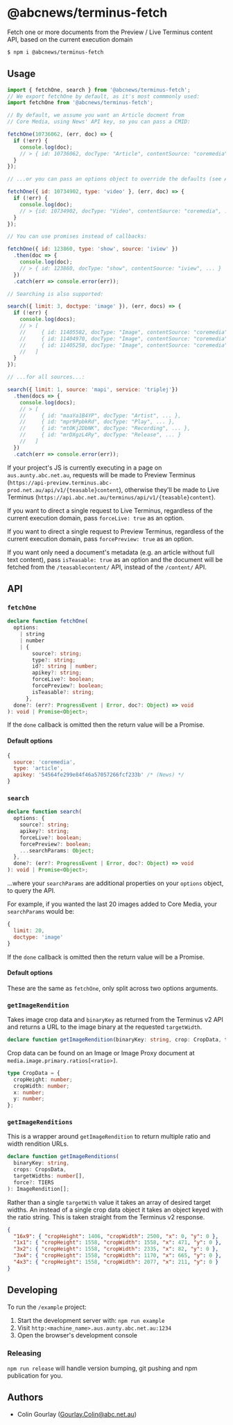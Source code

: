 # @abcnews/terminus-fetch

Fetch one or more documents from the Preview / Live Terminus content API, based on the current execution domain

```sh
$ npm i @abcnews/terminus-fetch
```

## Usage

```js
import { fetchOne, search } from '@abcnews/terminus-fetch';
// We export fetchOne by default, as it's most commmonly used:
import fetchOne from '@abcnews/terminus-fetch';

// By default, we assume you want an Article docment from
// Core Media, using News' API key, so you can pass a CMID:

fetchOne(10736062, (err, doc) => {
  if (!err) {
    console.log(doc);
    // > { id: 10736062, docType: "Article", contentSource: "coremedia", ... }
  }
});

// ...or you can pass an options object to override the defaults (see API below):

fetchOne({ id: 10734902, type: 'video' }, (err, doc) => {
  if (!err) {
    console.log(doc);
    // > {id: 10734902, docType: "Video", contentSource: "coremedia", ... }
  }
});

// You can use promises instead of callbacks:

fetchOne({ id: 123860, type: 'show', source: 'iview' })
  .then(doc => {
    console.log(doc);
    // > { id: 123860, docType: "show", contentSource: "iview", ... }
  })
  .catch(err => console.error(err));

// Searching is also supported:

search({ limit: 3, doctype: 'image' }), (err, docs) => {
  if (!err) {
    console.log(docs);
    // > [
    //     { id: 11405582, docType: "Image", contentSource: "coremedia", ... },
    //     { id: 11404970, docType: "Image", contentSource: "coremedia", ... },
    //     { id: 11405258, docType: "Image", contentSource: "coremedia", ... }
    //   ]
  }
});

// ...for all sources...:

search({ limit: 1, source: 'mapi', service: 'triplej'})
  .then(docs => {
    console.log(docs);
    // > [
    //     { id: "maaYa1B4YP", docType: "Artist", ... },
    //     { id: "mpr9PpbkRd", docType: "Play", ... },
    //     { id: "mtOKj2DbNK", docType: "Recording", ... },
    //     { id: "mrDXgzL4Ry", docType: "Release", ... }
    //   ]
  })
  .catch(err => console.error(err));
```

If your project's JS is currently executing in a page on `aus.aunty.abc.net.au`, requests will be made to Preview Terminus (`https://api-preview.terminus.abc-prod.net.au/api/v1/{teasable}content`), otherwise they'll be made to Live Terminus (`https://api.abc.net.au/terminus/api/v1/{teasable}content`).

If you want to direct a single request to Live Terminus, regardless of the current execution domain, pass `forceLive: true` as an option.

If you want to direct a single request to Preview Terminus, regardless of the current execution domain, pass `forcePreview: true` as an option.

If you want only need a document's metadata (e.g. an article without full text content), pass `isTeasable: true` as an option and the document will be fetched from the `/teasablecontent/` API, instead of the `/content/` API.

## API

### `fetchOne`

```ts
declare function fetchOne(
  options:
    | string
    | number
    | {
        source?: string;
        type?: string;
        id?: string | number;
        apikey?: string;
        forceLive?: boolean;
        forcePreview?: boolean;
        isTeasable?: string;
      },
  done?: (err?: ProgressEvent | Error, doc?: Object) => void
): void | Promise<Object>;
```

If the `done` callback is omitted then the return value will be a Promise.

#### Default options

```js
{
  source: 'coremedia',
  type: 'article',
  apikey: '54564fe299e84f46a57057266fcf233b' /* (News) */
}
```

### `search`

```ts
declare function search(
  options: {
    source?: string;
    apikey?: string;
    forceLive?: boolean;
    forcePreview?: boolean;
    ...searchParams: Object;
  },
  done?: (err?: ProgressEvent | Error, doc?: Object) => void
): void | Promise<Object>;
```

...where your `searchParams` are additional properties on your `options` object, to query the API.

For example, if you wanted the last 20 images added to Core Media, your `searchParams` would be:

```js
{
  limit: 20,
  doctype: 'image'
}
```

If the `done` callback is omitted then the return value will be a Promise.

#### Default options

These are the same as `fetchOne`, only split across two options arguments.

### `getImageRendition`

Takes image crop data and `binaryKey` as returned from the Terminus v2 API and returns a URL to the image binary at the requested `targetWidth`.

```ts
declare function getImageRendition(binaryKey: string, crop: CropData, targetWidth: number, force?: TIERS): string;
```

Crop data can be found on an Image or Image Proxy document at `media.image.primary.ratios[<ratio>]`.

```ts
type CropData = {
  cropHeight: number;
  cropWidth: number;
  x: number;
  y: number;
};
```

### `getImageRenditions`

This is a wrapper around `getImageRendition` to return multiple ratio and width rendition URLs.

```ts
declare function getImageRenditions(
  binaryKey: string,
  crops: CropsData,
  targetWidths: number[],
  force?: TIERS
): ImageRendition[];
```

Rather than a single `targetWith` value it takes an array of desired target widths. An instead of a single crop data object it takes an object keyed with the ratio string. This is taken straight from the Terminus v2 response.

```json
{
  "16x9": { "cropHeight": 1406, "cropWidth": 2500, "x": 0, "y": 0 },
  "1x1": { "cropHeight": 1558, "cropWidth": 1558, "x": 471, "y": 0 },
  "3x2": { "cropHeight": 1558, "cropWidth": 2335, "x": 82, "y": 0 },
  "3x4": { "cropHeight": 1558, "cropWidth": 1170, "x": 665, "y": 0 },
  "4x3": { "cropHeight": 1558, "cropWidth": 2077, "x": 211, "y": 0 }
}
```

## Developing

To run the `/example` project:

1. Start the development server with: `npm run example`
2. Visit `http:<machine_name>.aus.aunty.abc.net.au:1234`
3. Open the browser's development console

### Releasing

`npm run release` will handle version bumping, git pushing and npm publication for you.

## Authors

- Colin Gourlay ([Gourlay.Colin@abc.net.au](mailto:Gourlay.Colin@abc.net.au))
